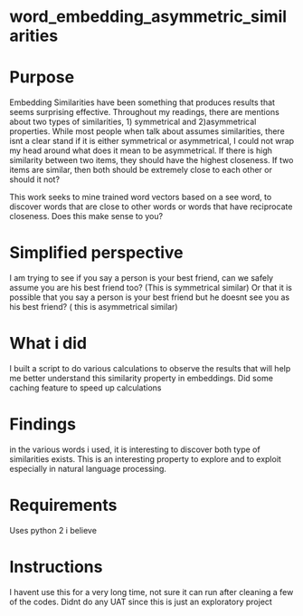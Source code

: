 # word_embedding_asymmetric_similarities

# Purpose
Embedding Similarities have been something that produces results that seems surprising effective. Throughout my readings, there are mentions about two types of similarities, 1) symmetrical and 2)asymmetrical properties. While most people when talk about assumes similarities, there isnt a clear stand if it is either symmetrical or asymmetrical, I could not wrap my head around what does it mean to be asymmetrical. If there is high similarity between two items, they should have the highest closeness. If two items are similar, then both should be extremely close to each other or should it not?

This work seeks to mine trained word vectors based on a see word, to discover words that are close to other words or words that have reciprocate closeness. Does this make sense to you?

# Simplified perspective
I am trying to see if you say a person is your best friend, can we safely assume you are his best friend too? (This is symmetrical similar)
Or that it is possible that you say a person is your best friend but he doesnt see you as his best friend? ( this is asymmetrical similar)

# What i did
I built a script to do various calculations to observe the results that will help me better understand this similarity property in embeddings. Did some caching feature to speed up calculations

# Findings
in the various words i used, it is interesting to discover both type of similarities exists. This is an interesting property to explore and to exploit especially in natural language processing.


# Requirements
Uses python 2 i believe

# Instructions
I havent use this for a very long time, not sure it can run after cleaning a few of the codes. Didnt do any UAT since this is just an exploratory project
